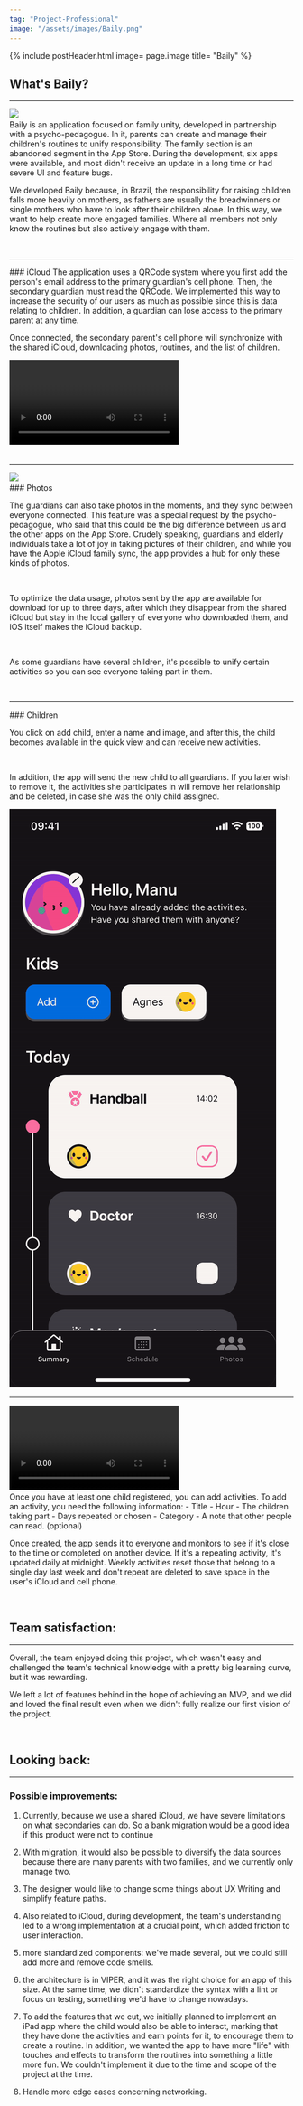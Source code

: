 ```yaml
---
tag: "Project-Professional"
image: "/assets/images/Baily.png"
---
```



{% include postHeader.html image= page.image title= "Baily" %}

<h2 class= "orange-font-color"> What's Baily? </h2>

___

<div class="row px-5">
<img src= "/assets/images/Baily-Gifs/Baily-1.gif" class= "img-fluid rounded-4 col-md-2">

<div class="col-md  fs-5" markdown=1>
Baily is an application focused on family unity, developed in partnership with a psycho-pedagogue. In it, parents can create and manage their children's routines to unify responsibility. The family section is an abandoned segment in the App Store. During the development, six apps were available, and most didn't receive an update in a long time or had severe UI and feature bugs.  

<br>

We developed Baily because, in Brazil, the responsibility for raising children falls more heavily on mothers, as fathers are usually the breadwinners or single mothers who have to look after their children alone. In this way, we want to help create more engaged families. Where all members not only know the routines but also actively engage with them.  

</div>

</div>

<br>

___

<div class="row px-5">
<div class="col-md fs-5" markdown=1>
### iCloud
The application uses a QRCode system where you first add the person's email address to the primary guardian's cell phone. Then, the secondary guardian must read the QRCode. We implemented this way to increase the security of our users as much as possible since this is data relating to children. In addition, a guardian can lose access to the primary parent at any time.  

<br>

Once connected, the secondary parent's cell phone will synchronize with the shared iCloud, downloading photos, routines, and the list of children.  


</div>

<video src= "/assets/images/Baily-Gifs/Baily-5.mp4" class= "rounded-4 col-md-2" autoplay loop />

</div>

<br>

___

<div class="row px-5">
<img src= "/assets/images/Baily-Gifs/Baily-4.gif" class= "rounded-4 col-md-3">

<div class="col-md  fs-5" markdown=1>
### Photos

The guardians can also take photos in the moments, and they sync between everyone connected. This feature was a special request by the psycho-pedagogue, who said that this could be the big difference between us and the other apps on the App Store. Crudely speaking, guardians and elderly individuals take a lot of joy in taking pictures of their children, and while you have the Apple iCloud family sync, the app provides a hub for only these kinds of photos.

<br>

To optimize the data usage, photos sent by the app are available for download for up to three days, after which they disappear from the shared iCloud but stay in the local gallery of everyone who downloaded them, and iOS itself makes the iCloud backup.

<br>

As some guardians have several children, it's possible to unify certain activities so you can see everyone taking part in them.

</div>

</div>

<br>

___

<div class="row px-5">
<div class="col-md fs-5" markdown=1>
### Children  

You click on add child, enter a name and image, and after this, the child becomes available in the quick view and can receive new activities.   

<br>

In addition,  the app will send the new child to all guardians. If you later wish to remove it, the activities she participates in will remove her relationship and be deleted, in case she was the only child assigned.

</div>

<img src= "/assets/images/Baily-Gifs/Baily-2.gif" class= "rounded-4 col-md-3">


</div>

___

<div class="row px-5">

<video src= "/assets/images/Baily-Gifs/Baily-3.mp4" class= "rounded-4 col-md-3" autoplay loop >
	video unssuported
</video>


<div class="col-md  fs-5" markdown=1>
Once you have at least one child registered, you can add activities. To add an activity, you need the following information:
- Title
- Hour
- The children taking part
- Days repeated or chosen
- Category
- A note that other people can read. (optional)  

<br>

Once created, the app sends it to everyone and monitors to see if it's close to the time or completed on another device. If it's a repeating activity, it's updated daily at midnight. Weekly activities reset those that belong to a single day last week and don't repeat are deleted to save space in the user's iCloud and cell phone.

</div>

</div>

<br>

<h2 class= "orange-font-color"> Team satisfaction: </h2>

___

Overall, the team enjoyed doing this project, which wasn't easy and challenged the team's technical knowledge with a pretty big learning curve, but it was rewarding.  

We left a lot of features behind in the hope of achieving an MVP, and we did and loved the final result even when we didn't fully realize our first vision of the project.

<br>

<h2 class= "orange-font-color">  Looking back: </h2>

___

### Possible improvements:

1. Currently, because we use a shared iCloud, we have severe limitations on what secondaries can do. So a bank migration would be a good idea if this product were not to continue

2. With migration, it would also be possible to diversify the data sources because there are many parents with two families, and we currently only manage two.

3. The designer would like to change some things about UX Writing and simplify feature paths.

4. Also related to iCloud, during development, the team's understanding led to a wrong implementation at a crucial point, which added friction to user interaction.

5. more standardized components: we've made several, but we could still add more and remove code smells.

6. the architecture is in VIPER, and it was the right choice for an app of this size. At the same time, we didn't standardize the syntax with a lint or focus on testing, something we'd have to change nowadays.

7. To add the features that we cut, we initially planned to implement an iPad app where the child would also be able to interact, marking that they have done the activities and earn points for it, to encourage them to create a routine. In addition, we wanted the app to have more "life" with touches and effects to transform the routines into something a little more fun. We couldn't implement it due to the time and scope of the project at the time.

8. Handle more edge cases concerning networking.